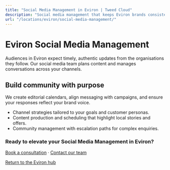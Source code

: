 ```yaml
---
title: "Social Media Management in Eviron | Tweed Cloud"
description: "Social media management that keeps Eviron brands consistent and engaging."
url: "/locations/eviron/social-media-management/"
---
```


# Eviron Social Media Management

Audiences in Eviron expect timely, authentic updates from the organisations they follow. Our social media team plans content and manages conversations across your channels.

## Build community with purpose

We create editorial calendars, align messaging with campaigns, and ensure your responses reflect your brand voice.

- Channel strategies tailored to your goals and customer personas.
- Content production and scheduling that highlight local stories and offers.
- Community management with escalation paths for complex enquiries.

### Ready to elevate your Social Media Management in Eviron?

[Book a consultation](/consultation/) · [Contact our team](/contact/)

[Return to the Eviron hub](/locations/eviron/)
